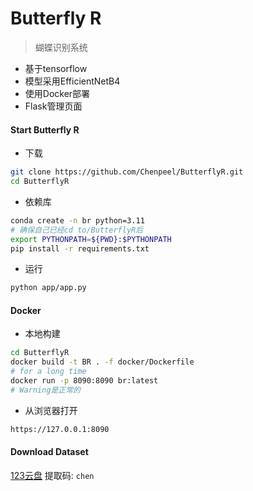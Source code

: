 #  Butterfly R


> 蝴蝶识别系统
- 基于tensorflow
- 模型采用EfficientNetB4
- 使用Docker部署
- Flask管理页面






#### Start Butterfly R

- 下载

```bash
git clone https://github.com/Chenpeel/ButterflyR.git
cd ButterflyR
````

- 依赖库

```bash
conda create -n br python=3.11
# 确保自己已经cd to/ButterflyR后
export PYTHONPATH=${PWD}:$PYTHONPATH
pip install -r requirements.txt
```

- 运行

```bash
python app/app.py
```



#### Docker

- 本地构建
```bash
cd ButterflyR
docker build -t BR . -f docker/Dockerfile
# for a long time
docker run -p 8090:8090 br:latest
# Warning是正常的
```
  - 从浏览器打开
```bash
https://127.0.0.1:8090
```





#### Download Dataset

[123云盘](https://www.123865.com/s/LwbWTd-B8Ii3)
提取码: `chen`
